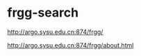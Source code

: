 frgg-search
===========

http://argo.sysu.edu.cn:874/frgg/

http://argo.sysu.edu.cn:874/frgg/about.html
